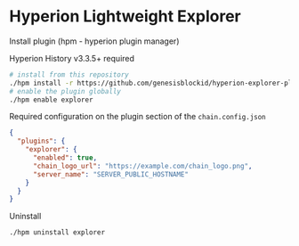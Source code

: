 # Hyperion Lightweight Explorer

Install plugin (hpm - hyperion plugin manager)

Hyperion History v3.3.5+ required
```bash
# install from this repository
./hpm install -r https://github.com/genesisblockid/hyperion-explorer-plugin explorer
# enable the plugin globally
./hpm enable explorer
```

Required configuration on the plugin section of the `chain.config.json`
```json
{
  "plugins": {
    "explorer": {
      "enabled": true,
      "chain_logo_url": "https://example.com/chain_logo.png",
      "server_name": "SERVER_PUBLIC_HOSTNAME"
    }
  }
}
```

Uninstall
```bash
./hpm uninstall explorer
```
